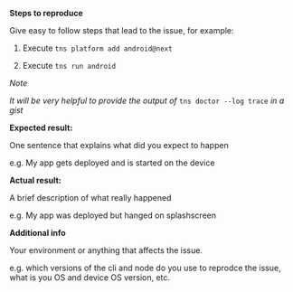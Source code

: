 **Steps to reproduce**


Give easy to follow steps that lead to the issue, for example:

1. Execute `tns platform add android@next`

2. Execute `tns run android`

*Note*

*It will be very helpful to provide the output of* `tns doctor --log trace` *in a gist*

**Expected result:**

One sentence that explains what did you expect to happen

e.g. My app gets deployed and is started on the device

**Actual result:**

A brief description of what really happened

e.g. My app was deployed but hanged on splashscreen

**Additional info**

Your environment or anything that affects the issue.

e.g. which versions of the cli and node do you use to reprodce the issue, what is you OS and device OS version, etc.
